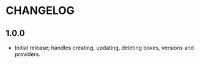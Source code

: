 # CHANGELOG

## 1.0.0

* Initial release; handles creating, updating, deleting boxes, versions and
  providers.
